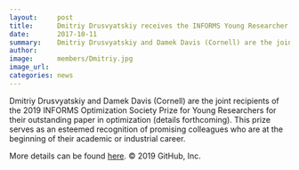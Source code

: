 ```yaml
---
layout:     post
title:      Dmitriy Drusvyatskiy receives the INFORMS Young Researcher Prize
date:       2017-10-11
summary:    Dmitriy Drusvyatskiy and Damek Davis (Cornell) are the joint recipients of the 2019 INFORMS Optimization Society Prize for Young Researchers for their outstanding paper in optimization
author:     
image:      members/Dmitriy.jpg
image_url:  
categories: news
---
```

Dmitriy Drusvyatskiy and Damek Davis (Cornell) are the joint recipients of the 2019 INFORMS Optimization Society Prize for Young Researchers for their outstanding paper in optimization (details forthcoming).  This prize serves as an esteemed recognition of promising colleagues who are at the beginning of their academic or industrial career.

More details can be found [here](https://math.washington.edu/news/2019/09/30/dmitriy-drusvyatskiy-receives-informs-young-researcher-prize).
© 2019 GitHub, Inc.
